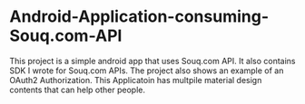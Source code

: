 # Android-Application-consuming-Souq.com-API
This project is a simple android app that uses Souq.com API.
It also contains SDK I wrote for Souq.com APIs.
The project also shows an example of an OAuth2 Authorization.
This Applicatoin has multpile material design contents that can help other people.
